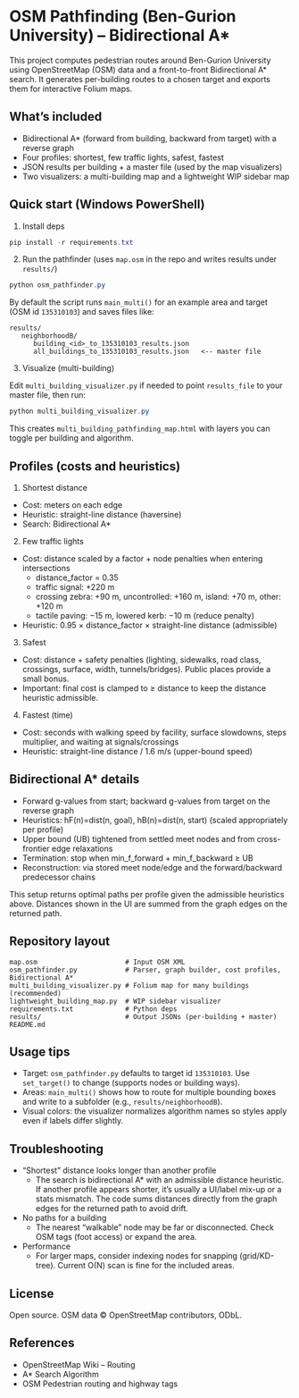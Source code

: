 # OSM Pathfinding (Ben-Gurion University) – Bidirectional A*

This project computes pedestrian routes around Ben-Gurion University using OpenStreetMap (OSM) data and a front-to-front Bidirectional A* search. It generates per-building routes to a chosen target and exports them for interactive Folium maps.

## What’s included

- Bidirectional A* (forward from building, backward from target) with a reverse graph
- Four profiles: shortest, few traffic lights, safest, fastest
- JSON results per building + a master file (used by the map visualizers)
- Two visualizers: a multi-building map and a lightweight WIP sidebar map

## Quick start (Windows PowerShell)

1) Install deps

```powershell
pip install -r requirements.txt
```

2) Run the pathfinder (uses `map.osm` in the repo and writes results under `results/`)

```powershell
python osm_pathfinder.py
```

By default the script runs `main_multi()` for an example area and target (OSM id `135310103`) and saves files like:

```
results/
   neighborhoodB/
      building_<id>_to_135310103_results.json
      all_buildings_to_135310103_results.json   <-- master file
```

3) Visualize (multi-building)

Edit `multi_building_visualizer.py` if needed to point `results_file` to your master file, then run:

```powershell
python multi_building_visualizer.py
```

This creates `multi_building_pathfinding_map.html` with layers you can toggle per building and algorithm.

## Profiles (costs and heuristics)

1) Shortest distance
- Cost: meters on each edge
- Heuristic: straight-line distance (haversine)
- Search: Bidirectional A*

2) Few traffic lights
- Cost: distance scaled by a factor + node penalties when entering intersections
   - distance_factor = 0.35
   - traffic signal: +220 m
   - crossing zebra: +90 m, uncontrolled: +160 m, island: +70 m, other: +120 m
   - tactile paving: −15 m, lowered kerb: −10 m (reduce penalty)
- Heuristic: 0.95 × distance_factor × straight-line distance (admissible)

3) Safest
- Cost: distance + safety penalties (lighting, sidewalks, road class, crossings, surface, width, tunnels/bridges). Public places provide a small bonus.
- Important: final cost is clamped to ≥ distance to keep the distance heuristic admissible.

4) Fastest (time)
- Cost: seconds with walking speed by facility, surface slowdowns, steps multiplier, and waiting at signals/crossings
- Heuristic: straight-line distance / 1.6 m/s (upper-bound speed)

## Bidirectional A* details

- Forward g-values from start; backward g-values from target on the reverse graph
- Heuristics: hF(n)=dist(n, goal), hB(n)=dist(n, start) (scaled appropriately per profile)
- Upper bound (UB) tightened from settled meet nodes and from cross-frontier edge relaxations
- Termination: stop when min_f_forward + min_f_backward ≥ UB
- Reconstruction: via stored meet node/edge and the forward/backward predecessor chains

This setup returns optimal paths per profile given the admissible heuristics above. Distances shown in the UI are summed from the graph edges on the returned path.

## Repository layout

```
map.osm                      # Input OSM XML
osm_pathfinder.py            # Parser, graph builder, cost profiles, Bidirectional A*
multi_building_visualizer.py # Folium map for many buildings (recommended)
lightweight_building_map.py  # WIP sidebar visualizer
requirements.txt             # Python deps
results/                     # Output JSONs (per-building + master)
README.md
```

## Usage tips

- Target: `osm_pathfinder.py` defaults to target id `135310103`. Use `set_target()` to change (supports nodes or building ways).
- Areas: `main_multi()` shows how to route for multiple bounding boxes and write to a subfolder (e.g., `results/neighborhoodB`).
- Visual colors: the visualizer normalizes algorithm names so styles apply even if labels differ slightly.

## Troubleshooting

- “Shortest” distance looks longer than another profile
   - The search is bidirectional A* with an admissible distance heuristic. If another profile appears shorter, it’s usually a UI/label mix-up or a stats mismatch. The code sums distances directly from the graph edges for the returned path to avoid drift.
- No paths for a building
   - The nearest “walkable” node may be far or disconnected. Check OSM tags (foot access) or expand the area.
- Performance
   - For larger maps, consider indexing nodes for snapping (grid/KD-tree). Current O(N) scan is fine for the included areas.

## License

Open source. OSM data © OpenStreetMap contributors, ODbL.

## References

- OpenStreetMap Wiki – Routing
- A* Search Algorithm
- OSM Pedestrian routing and highway tags
